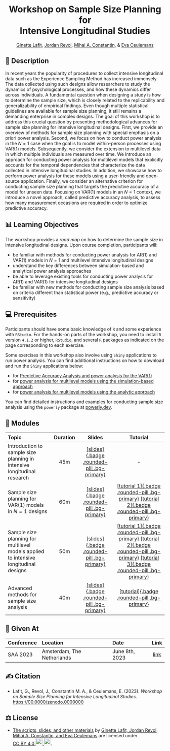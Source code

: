 <!-- Repository title. -->
<h1 align="center">
    Workshop on Sample Size Planning for
    <br>
    Intensive Longitudinal Studies
</h1>

<!-- Authors. -->
<p align="center">
    <a href="presenters/ginette-lafit.md">Ginette Lafit</a>,
    <a href="presenters/jordan-revol.md">Jordan Revol</a>,
    <a href="presenters/mihai-constantin.md">Mihai A. Constantin</a>, &
    <a href="presenters/eva-ceulemans.md">Eva Ceulemans</a>
</p>

## 📝 Description

In recent years the popularity of procedures to collect intensive longitudinal
data such as the Experience Sampling Method has increased immensely. The data
collected using such designs allow researchers to study the dynamics of
psychological processes, and how these dynamics differ across individuals. A
fundamental question when designing a study is how to determine the sample size,
which is closely related to the replicability and generalizability of empirical
findings. Even though multiple statistical guidelines are available for sample
size planning, it still remains a demanding enterprise in complex designs. The
goal of this workshop is to address this crucial question by presenting
methodological advances for sample size planning for intensive longitudinal
designs. First, we provide an overview of methods for sample size planning with
special emphasis on a priori power analysis. Second, we focus on how to conduct
power analysis in the $N = 1$ case when the goal is to model within-person
processes using $\text{VAR}(1)$ models. Subsequently, we consider the extension
to multilevel data in which multiple individuals are measured over time. We
introduce an approach for conducting power analysis for multilevel models that
explicitly accounts for the temporal dependencies that characterize the data
collected in intensive longitudinal studies. In addition, we showcase how to
perform power analysis for these models using a user-friendly and open-source
application. Finally, we consider an alternative criterion for conducting sample
size planning that targets the predictive accuracy of a model for unseen data.
Focusing on $\text{VAR}(1)$ models in an $N = 1$ context, we introduce a novel
approach, called predictive accuracy analysis, to assess how many measurement
occasions are required in order to optimize predictive accuracy.

## 📊 Learning Objectives

The workshop provides a *road map* on how to determine the sample size in
intensive longitudinal designs. Upon course completion, participants will:

- be familiar with methods for conducting power analysis for $\text{AR}(1)$ and
  $\text{VAR}(1)$ models in $N = 1$ and multilevel intensive longitudinal
  designs
- understand the key differences between simulation-based and analytical power
  analysis approaches
- be able to leverage existing tools for conducting power analysis for
  $\text{AR}(1)$ and $\text{VAR}(1)$ for intensive longitudinal designs
- be familiar with new methods for conducting sample size analysis based on
  criteria different than statistical power (e.g., predictive accuracy or
  sensitivity)

## 💻 Prerequisites

Participants should have some basic knowledge of `R` and some experience with
`RStudio`. For the hands-on parts of the workshop, you need to install `R`
version `4.1.2` or higher, `RStudio`, and several `R` packages as indicated on
the page corresponding to each exercise.

Some exercises in this workshop also involve using `Shiny` applications to run
power analysis. You can find additional instructions on how to download and run
the `Shiny` applications below:

- for [Predictive Accuracy Analysis and power analysis for the $\text{VAR}(1)$][1]
- for [power analysis for multilevel models using the simulation-based approach][2]
- for [power analysis for multilevel models using the analytic approach][3]

You can find detailed instructions and examples for conducting sample size
analysis using the `powerly` package at [powerly.dev](https://powerly.dev/).

## 📂 Modules

| Topic                                                                                | Duration |                             Slides                             |                                                                                             Tutorial                                                                                              |
| :----------------------------------------------------------------------------------- | :------: | :------------------------------------------------------------: | :-----------------------------------------------------------------------------------------------------------------------------------------------------------------------------------------------: |
| Introduction to sample size planning in intensive longitudinal research              |   45m    | [[slides]{.badge .rounded-pill .bg-primary}][slides-intensive] |                                                                                                 -                                                                                                 |
| Sample size planning for $\text{VAR}(1)$ models in $N = 1$ designs                   |   60m    | [[slides]{.badge .rounded-pill .bg-primary}][slides-intensive] |                                 [[tutorial 1]{.badge .rounded-pill .bg-primary}][ex-n-1-power] [[tutorial 2]{.badge .rounded-pill .bg-primary}][ex-n-1-solutions]                                 |
| Sample size planning for multilevel models applied to intensive longitudinal designs |   50m    | [[slides]{.badge .rounded-pill .bg-primary}][slides-intensive] | [[tutorial 1]{.badge .rounded-pill .bg-primary}][ex-ml-estimation] [[tutorial 2]{.badge .rounded-pill .bg-primary}][ex-ml-interaction] [[tutorial 3]{.badge .rounded-pill .bg-primary}][ex-ml-ar] |
| Advanced methods for sample size analysis                                            |   40m    | [[slides]{.badge .rounded-pill .bg-primary}][slides-advanced]  |                                                                    [[tutorial]{.badge .rounded-pill .bg-primary}][ex-powerly]                                                                     |

## 📍 Given At

| Conference | Location                   | Date           |                                                 Link                                                  |
| :--------- | :------------------------- | :------------- | :---------------------------------------------------------------------------------------------------: |
| SAA 2023   | Amsterdam, The Netherlands | June 8th, 2023 | [<span class="badge rounded-pill bg-success">link</span>](https://www.saa2023.nl/amsterdam/workshops) |

## ✍️ Citation

- Lafit, G., Revol, J., Constantin M. A., & Ceulemans, E. (2023). *Workshop on
  Sample Size Planning for Intensive Longitudinal Studies*.
  https://00.0000/zenodo.0000000

## ⚖️ License

- <p class="license-cc" xmlns:cc="https://creativecommons.org/ns#" xmlns:dct="https://purl.org/dc/terms/"><a property="dct:title" rel="cc:attributionURL" href="https://github.com/mihaiconstantin/sample-size-workshop">The scripts, slides, and other materials</a> by <a rel="cc:attributionURL dct:creator" property="cc:attributionName" href="https://github.com/mihaiconstantin/sample-size-workshop#citation">Ginette Lafit, Jordan Revol, Mihai A. Constantin, and Eva Ceulemans</a> are licensed under <a href="https://creativecommons.org/licenses/by/4.0/?ref=chooser-v1" target="_blank" rel="license noopener noreferrer" style="display:inline-block;">CC BY 4.0 <img style="height:22px!important" src="https://mirrors.creativecommons.org/presskit/icons/cc.svg?ref=chooser-v1"> <img style="height:22px!important" src="https://mirrors.creativecommons.org/presskit/icons/by.svg?ref=chooser-v1"></a>.</p>

<!-- Reference links. -->
[1]: https://gitlab.kuleuven.be/ppw-okpiv/researchers/u0148925/shinyapp-paa_var_n1
[2]: https://github.com/ginettelafit/PowerAnalysisIL
[3]: https://gitlab.kuleuven.be/ppw-okpiv/researchers/u0119584/ApproxPowerIL

<!-- Slide links. -->
[slides-intensive]: slides/intensive-longitudinal.pdf
[slides-advanced]: slides/advanced-methods.pdf

<!-- Exercise links Jordan. -->
[ex-n-1-power]: exercises/power-simulation-n-1-intensive-designs.Rmd
[ex-n-1-solutions]: exercises/sample-size-solutions-n-1-intensive-designs.Rmd

<!-- Exercise links Ginette. -->
[ex-ml-estimation]: exercises/estimation-multilevel-leuven-clinical-data.Rmd
[ex-ml-interaction]: exercises/power-multilevel-cross-level-interaction-intensive-designs.Rmd
[ex-ml-ar]: exercises/power-multilevel-ar-intensive-designs.Rmd

<!-- Myself. -->
[ex-powerly]: exercises/sample-size-analysis-powerly.qmd
